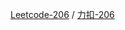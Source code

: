 
[Leetcode-206](https://leetcode.com/problems/reverse-linked-list/) / [力扣-206](https://leetcode-cn.com/problems/reverse-linked-list/)